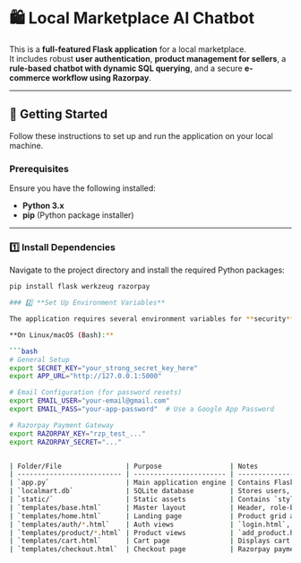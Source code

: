 # 🛍️ Local Marketplace AI Chatbot

This is a **full-featured Flask application** for a local marketplace.  
It includes robust **user authentication**, **product management for sellers**, a **rule-based chatbot with dynamic SQL querying**, and a secure **e-commerce workflow using Razorpay**.

---

## 🚀 Getting Started

Follow these instructions to set up and run the application on your local machine.

### Prerequisites

Ensure you have the following installed:

- **Python 3.x**  
- **pip** (Python package installer)

---

### 1️⃣ Install Dependencies

Navigate to the project directory and install the required Python packages:

```bash
pip install flask werkzeug razorpay

### 2️⃣ **Set Up Environment Variables**

The application requires several environment variables for **security**, **email functionality** (for password reset), and **payment gateway integration**.

**On Linux/macOS (Bash):**

```bash
# General Setup
export SECRET_KEY="your_strong_secret_key_here"
export APP_URL="http://127.0.0.1:5000"

# Email Configuration (for password resets)
export EMAIL_USER="your-email@gmail.com"
export EMAIL_PASS="your-app-password"  # Use a Google App Password

# Razorpay Payment Gateway
export RAZORPAY_KEY="rzp_test_..."
export RAZORPAY_SECRET="..."


| Folder/File                | Purpose                 | Notes                                                                                    |
| -------------------------- | ----------------------- | ---------------------------------------------------------------------------------------- |
| `app.py`                   | Main application engine | Contains Flask routes, database setup, authentication, e-commerce logic, and chatbot API |
| `localmart.db`             | SQLite database         | Stores users, products, cart_items, orders, order_items, wishlist                        |
| `static/`                  | Static assets           | Contains `style.css` and `images/products/`                                              |
| `templates/base.html`      | Master layout           | Header, role-based navigation, shared CSS/fonts                                          |
| `templates/home.html`      | Landing page            | Product grid and chatbot UI                                                              |
| `templates/auth/*.html`    | Auth views              | `login.html`, `signup.html`, `forgot.html`, `reset_password.html`                        |
| `templates/product/*.html` | Product views           | `add_product.html`, `product_details.html`                                               |
| `templates/cart.html`      | Cart page               | Displays cart items and checkout option                                                  |
| `templates/checkout.html`  | Checkout page           | Razorpay payment flow                                                                    |
